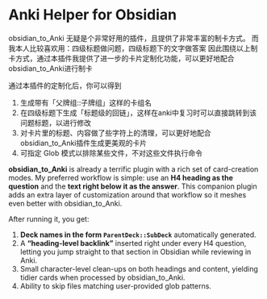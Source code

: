 # Anki Helper for Obsidian

obsidian_to_Anki 无疑是个非常好用的插件，且提供了非常丰富的制卡方式。
而我本人比较喜欢用：四级标题做问题，四级标题下的文字做答案
因此围绕以上制卡方式，通过本插件我提供了进一步的卡片定制化功能，可以更好地配合obsidian_to_Anki进行制卡

通过本插件的定制化后，你可以得到
1. 生成带有「父牌组::子牌组」这样的卡组名
2. 在四级标题下生成「标题级的回链」，这样在anki中复习时可以直接跳转到该问题标题，以进行修改
3. 对卡片里的标题、内容做了些字符上的清理，可以更好地配合obsidian_to_Anki插件生成更美观的卡片
4. 可指定 Glob 模式以排除某些文件，不对这些文件执行命令

**obsidian\_to\_Anki** is already a terrific plugin with a rich set of card-creation modes.
My preferred workflow is simple: use an **H4 heading as the question** and the **text right below it as the answer**.
This companion plugin adds an extra layer of customization around that workflow so it meshes even better with obsidian\_to\_Anki.

After running it, you get:

1. **Deck names in the form `ParentDeck::SubDeck`** automatically generated.
2. A **“heading-level backlink”** inserted right under every H4 question, letting you jump straight to that section in Obsidian while reviewing in Anki.
3. Small character-level clean-ups on both headings and content, yielding tidier cards when processed by obsidian\_to\_Anki.
4. Ability to skip files matching user-provided glob patterns.
